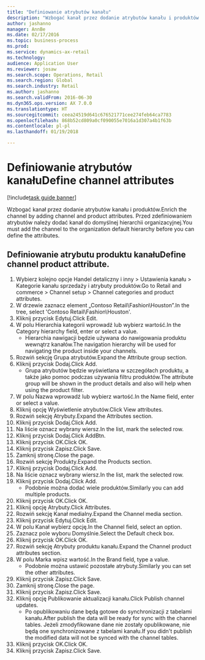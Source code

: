 ```yaml
--- 
title: "Definiowanie atrybutów kanału"
description: "Wzbogać kanał przez dodanie atrybutów kanału i produktów."
author: jashanno
manager: AnnBe
ms.date: 02/17/2016
ms.topic: business-process
ms.prod: 
ms.service: dynamics-ax-retail
ms.technology: 
audience: Application User
ms.reviewer: josaw
ms.search.scope: Operations, Retail
ms.search.region: Global
ms.search.industry: Retail
ms.author: jashanno
ms.search.validFrom: 2016-06-30
ms.dyn365.ops.version: AX 7.0.0
ms.translationtype: HT
ms.sourcegitcommit: ceea24519d641c676521771cee274feb64ca7783
ms.openlocfilehash: 868b52cd809a0cf090055e7016a1d307a4b1f63b
ms.contentlocale: pl-pl
ms.lasthandoff: 01/19/2018

---
```

# <a name="define-channel-attributes"></a><span data-ttu-id="5a75f-103">Definiowanie atrybutów kanału</span><span class="sxs-lookup"><span data-stu-id="5a75f-103">Define channel attributes</span></span>

[!include[task guide banner](../includes/task-guide-banner.md)]

<span data-ttu-id="5a75f-104">Wzbogać kanał przez dodanie atrybutów kanału i produktów.</span><span class="sxs-lookup"><span data-stu-id="5a75f-104">Enrich the channel by adding channel and product attributes.</span></span> <span data-ttu-id="5a75f-105">Przed zdefiniowaniem atrybutów należy dodać kanał do domyślnej hierarchii organizacyjnej.</span><span class="sxs-lookup"><span data-stu-id="5a75f-105">You must add the channel to the organization default hierarchy before you can define the attributes.</span></span>


## <a name="define-channel-product-attribute"></a><span data-ttu-id="5a75f-106">Definiowanie atrybutu produktu kanału</span><span class="sxs-lookup"><span data-stu-id="5a75f-106">Define channel product attribute.</span></span>
1. <span data-ttu-id="5a75f-107">Wybierz kolejno opcje Handel detaliczny i inny > Ustawienia kanału > Kategorie kanału sprzedaży i atrybuty produktów.</span><span class="sxs-lookup"><span data-stu-id="5a75f-107">Go to Retail and commerce > Channel setup > Channel categories and product attributes.</span></span>
2. <span data-ttu-id="5a75f-108">W drzewie zaznacz element „Contoso Retail\Fashion\Houston”.</span><span class="sxs-lookup"><span data-stu-id="5a75f-108">In the tree, select 'Contoso Retail\Fashion\Houston'.</span></span>
3. <span data-ttu-id="5a75f-109">Kliknij przycisk Edytuj.</span><span class="sxs-lookup"><span data-stu-id="5a75f-109">Click Edit.</span></span>
4. <span data-ttu-id="5a75f-110">W polu Hierarchia kategorii wprowadź lub wybierz wartość.</span><span class="sxs-lookup"><span data-stu-id="5a75f-110">In the Category hierarchy field, enter or select a value.</span></span>
    * <span data-ttu-id="5a75f-111">Hierarchia nawigacji będzie używana do nawigowania produktu wewnątrz kanałów.</span><span class="sxs-lookup"><span data-stu-id="5a75f-111">The navigation hierarchy will be used for navigating the product inside your channels.</span></span>  
5. <span data-ttu-id="5a75f-112">Rozwiń sekcję Grupa atrybutów.</span><span class="sxs-lookup"><span data-stu-id="5a75f-112">Expand the Attribute group section.</span></span>
6. <span data-ttu-id="5a75f-113">Kliknij przycisk Dodaj.</span><span class="sxs-lookup"><span data-stu-id="5a75f-113">Click Add.</span></span>
    * <span data-ttu-id="5a75f-114">Grupa atrybutów będzie wyświetlana w szczegółach produktu, a także jako pomoc podczas używania filtru produktów.</span><span class="sxs-lookup"><span data-stu-id="5a75f-114">The attribute group will be shown in the product details and also will help when using the product filter.</span></span>  
7. <span data-ttu-id="5a75f-115">W polu Nazwa wprowadź lub wybierz wartość.</span><span class="sxs-lookup"><span data-stu-id="5a75f-115">In the Name field, enter or select a value.</span></span>
8. <span data-ttu-id="5a75f-116">Kliknij opcję Wyświetlenie atrybutów.</span><span class="sxs-lookup"><span data-stu-id="5a75f-116">Click View attributes.</span></span>
9. <span data-ttu-id="5a75f-117">Rozwiń sekcję Atrybuty.</span><span class="sxs-lookup"><span data-stu-id="5a75f-117">Expand the Attributes section.</span></span>
10. <span data-ttu-id="5a75f-118">Kliknij przycisk Dodaj.</span><span class="sxs-lookup"><span data-stu-id="5a75f-118">Click Add.</span></span>
11. <span data-ttu-id="5a75f-119">Na liście oznacz wybrany wiersz.</span><span class="sxs-lookup"><span data-stu-id="5a75f-119">In the list, mark the selected row.</span></span>
12. <span data-ttu-id="5a75f-120">Kliknij przycisk Dodaj.</span><span class="sxs-lookup"><span data-stu-id="5a75f-120">Click AddBtn.</span></span>
13. <span data-ttu-id="5a75f-121">Kliknij przycisk OK.</span><span class="sxs-lookup"><span data-stu-id="5a75f-121">Click OK.</span></span>
14. <span data-ttu-id="5a75f-122">Kliknij przycisk Zapisz.</span><span class="sxs-lookup"><span data-stu-id="5a75f-122">Click Save.</span></span>
15. <span data-ttu-id="5a75f-123">Zamknij stronę.</span><span class="sxs-lookup"><span data-stu-id="5a75f-123">Close the page.</span></span>
16. <span data-ttu-id="5a75f-124">Rozwiń sekcję Produkty.</span><span class="sxs-lookup"><span data-stu-id="5a75f-124">Expand the Products section.</span></span>
17. <span data-ttu-id="5a75f-125">Kliknij przycisk Dodaj.</span><span class="sxs-lookup"><span data-stu-id="5a75f-125">Click Add.</span></span>
18. <span data-ttu-id="5a75f-126">Na liście oznacz wybrany wiersz.</span><span class="sxs-lookup"><span data-stu-id="5a75f-126">In the list, mark the selected row.</span></span>
19. <span data-ttu-id="5a75f-127">Kliknij przycisk Dodaj.</span><span class="sxs-lookup"><span data-stu-id="5a75f-127">Click Add.</span></span>
    * <span data-ttu-id="5a75f-128">Podobnie można dodać wiele produktów.</span><span class="sxs-lookup"><span data-stu-id="5a75f-128">Similarly you can add multiple products.</span></span>  
20. <span data-ttu-id="5a75f-129">Kliknij przycisk OK.</span><span class="sxs-lookup"><span data-stu-id="5a75f-129">Click OK.</span></span>
21. <span data-ttu-id="5a75f-130">Kliknij opcję Atrybuty.</span><span class="sxs-lookup"><span data-stu-id="5a75f-130">Click Attributes.</span></span>
22. <span data-ttu-id="5a75f-131">Rozwiń sekcję Kanał medialny.</span><span class="sxs-lookup"><span data-stu-id="5a75f-131">Expand the Channel media section.</span></span>
23. <span data-ttu-id="5a75f-132">Kliknij przycisk Edytuj.</span><span class="sxs-lookup"><span data-stu-id="5a75f-132">Click Edit.</span></span>
24. <span data-ttu-id="5a75f-133">W polu Kanał wybierz opcję.</span><span class="sxs-lookup"><span data-stu-id="5a75f-133">In the Channel field, select an option.</span></span>
25. <span data-ttu-id="5a75f-134">Zaznacz pole wyboru Domyślnie.</span><span class="sxs-lookup"><span data-stu-id="5a75f-134">Select the Default check box.</span></span>
26. <span data-ttu-id="5a75f-135">Kliknij przycisk OK.</span><span class="sxs-lookup"><span data-stu-id="5a75f-135">Click OK.</span></span>
27. <span data-ttu-id="5a75f-136">Rozwiń sekcję Atrybuty produktu kanału.</span><span class="sxs-lookup"><span data-stu-id="5a75f-136">Expand the Channel product attributes section.</span></span>
28. <span data-ttu-id="5a75f-137">W polu Marka wpisz wartość.</span><span class="sxs-lookup"><span data-stu-id="5a75f-137">In the Brand field, type a value.</span></span>
    * <span data-ttu-id="5a75f-138">Podobnie można ustawić pozostałe atrybuty.</span><span class="sxs-lookup"><span data-stu-id="5a75f-138">Similarly you can set the other attributes.</span></span>  
29. <span data-ttu-id="5a75f-139">Kliknij przycisk Zapisz.</span><span class="sxs-lookup"><span data-stu-id="5a75f-139">Click Save.</span></span>
30. <span data-ttu-id="5a75f-140">Zamknij stronę.</span><span class="sxs-lookup"><span data-stu-id="5a75f-140">Close the page.</span></span>
31. <span data-ttu-id="5a75f-141">Kliknij przycisk Zapisz.</span><span class="sxs-lookup"><span data-stu-id="5a75f-141">Click Save.</span></span>
32. <span data-ttu-id="5a75f-142">Kliknij opcję Publikowanie aktualizacji kanału.</span><span class="sxs-lookup"><span data-stu-id="5a75f-142">Click Publish channel updates.</span></span>
    * <span data-ttu-id="5a75f-143">Po opublikowaniu dane będą gotowe do synchronizacji z tabelami kanału.</span><span class="sxs-lookup"><span data-stu-id="5a75f-143">After publish the data will be ready for sync with the channel tables.</span></span> <span data-ttu-id="5a75f-144">Jeżeli zmodyfikowane dane nie zostały opublikowane, nie będą one synchronizowane z tabelami kanału.</span><span class="sxs-lookup"><span data-stu-id="5a75f-144">If you didn't publish the modified data will not be synced with the channel tables.</span></span>  
33. <span data-ttu-id="5a75f-145">Kliknij przycisk OK.</span><span class="sxs-lookup"><span data-stu-id="5a75f-145">Click OK.</span></span>
34. <span data-ttu-id="5a75f-146">Kliknij przycisk Zapisz.</span><span class="sxs-lookup"><span data-stu-id="5a75f-146">Click Save.</span></span>


